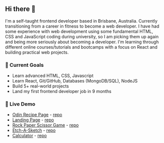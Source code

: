 ## Hi there 👋

I'm a self-taught frontend developer based in Brisbane, Australia. Currently transitioning from a career in fitness to become a web developer. 
I have had some experience with web development using some fundamental HTML, CSS and JavaScript coding during university, so I am picking them up again and being more seriously about becoming a developer.
I'm learning through different online courses/tutorials and bootcamps with a focus on React and building practical web projects.

### 🚀 Current Goals 
 - Learn advanced HTML, CSS, Javascript
 - Learn React, Git/GitHub, Databases (MongoDB/SQL), NodeJS
 - Build 5+ real-world projects
 - Land my first frontend developer job in 9 months

### :tram: Live Demo
* [Odin Recipe Page](https://ngkauiin.github.io/odin-recipes/) - [repo](https://github.com/ngkauiin/odin-recipes)
* [Landing Page](https://ngkauiin.github.io/odin-landing-page/) - [repo](https://github.com/ngkauiin/odin-landing-page)
* [Rock Paper Scissor Game](https://ngkauiin.github.io/odin-rock-paper-scissors/) - [repo](https://github.com/ngkauiin/odin-rock-paper-scissors)
* [Etch-A-Sketch](https://ngkauiin.github.io/odin-etch-a-sketch/) - [repo](https://github.com/ngkauiin/odin-etch-a-sketch)
* [Calculator](https://ngkauiin.github.io/odin-calculator/) - [repo](https://github.com/ngkauiin/odin-calculator)
<!-- ### 💻 Tech Stack
 - Languages: HTML, CSS, Javascript
 - Tools: Git, GitHub, VS Code
 - Learning: React, MongoDB

 -->


<!--
**ngkauiin/ngkauiin** is a ✨ _special_ ✨ repository because its `README.md` (this file) appears on your GitHub profile.

Here are some ideas to get you started:

- 🔭 I’m currently working on ...
- 🌱 I’m currently learning ...
- 👯 I’m looking to collaborate on ...
- 🤔 I’m looking for help with ...
- 💬 Ask me about ...
- 📫 How to reach me: ...
- 😄 Pronouns: ...
- ⚡ Fun fact: ...
-->
